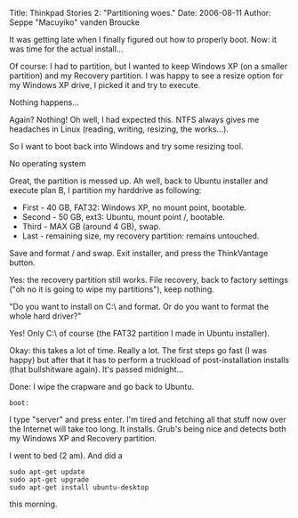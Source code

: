 Title: Thinkpad Stories 2: "Partitioning woes."
Date: 2006-08-11
Author: Seppe "Macuyiko" vanden Broucke

It was getting late when I finally figured out how to properly boot. Now: it was time for the actual install...  
Of course: I had to partition, but I wanted to keep Windows XP (on a smaller partition) and my Recovery partition. I was happy to see a resize option for my Windows XP drive, I picked it and try to execute.  
Nothing happens...  
Again? Nothing! Oh well, I had expected this. NTFS always gives me headaches in Linux (reading, writing, resizing, the works...).  
So I want to boot back into Windows and try some resizing tool.  
No operating system  
Great, the partition is messed up. Ah well, back to Ubuntu installer and execute plan B, I partition my harddrive as following:  
- First - 40 GB, FAT32: Windows XP, no mount point, bootable.  - Second - 50 GB, ext3: Ubuntu, mount point /, bootable.  - Third - MAX GB (around 4 GB), swap.  - Last - remaining size, my recovery partition: remains untouched.  
Save and format / and swap. Exit installer, and press the ThinkVantage button.  
Yes: the recovery partition still works. File recovery, back to factory settings ("oh no it is going to wipe my partitions"), keep nothing.  
"Do you want to install on C:\ and format. Or do you want to format the whole hard driver?"  
Yes! Only C:\ of course (the FAT32 partition I made in Ubuntu installer).  
Okay: this takes a lot of time. Really a lot. The first steps go fast (I was happy) but after that it has to perform a truckload of post-installation installs (that bullshitware again). It's passed midnight...  
Done: I wipe the crapware and go back to Ubuntu.  
    boot:  
I type "server" and press enter. I'm tired and fetching all that stuff now over the Internet will take too long. It installs. Grub's being nice and detects both my Windows XP and Recovery partition.  
I went to bed (2 am). And did a  
    sudo apt-get update      sudo apt-get upgrade      sudo apt-get install ubuntu-desktop  
this morning.  